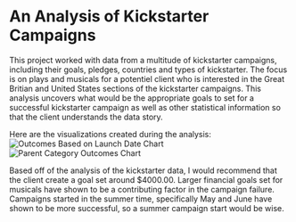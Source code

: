 # An Analysis of Kickstarter Campaigns
This project worked with data from a multitude of kickstarter campaigns, including their goals, pledges, countries and types of kickstarter. The focus is on plays and musicals for a potentiel client who is interested in the Great Britian and United States sections of the kickstarter campaigns. This analysis uncovers what would be the appropriate goals to set for a successful kickstarter campaign as well as other statistical information so that the client understands the data story.

Here are the visualizations created during the analysis:
![Outcomes Based on Launch Date Chart](https://user-images.githubusercontent.com/84139177/122976613-2a972d00-d35a-11eb-8083-4c24d0a2523a.png)
![Parent Category Outcomes Chart](https://user-images.githubusercontent.com/84139177/122976632-308d0e00-d35a-11eb-91e0-cc36dd71c5eb.png)


Based off of the analysis of the kickstarter data, I would recommend that the client create a goal set around $4000.00. Larger financial goals set for musicals have shown to be a contributing factor in the campaign failure. Campaigns started in the summer time, specifically May and June have shown to be more successful, so a summer campaign start would be wise. 
